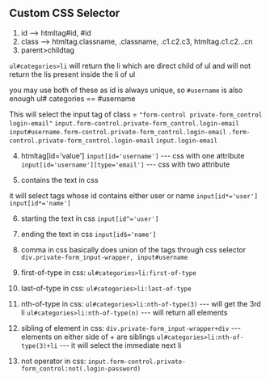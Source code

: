 ## Custom CSS Selector

1. id --> htmltag#id, #id
2. class --> htmltag.classname, .classname, .c1.c2.c3, htmltag.c1.c2...cn
3. parent>childtag

`ul#categories>li` will return the li which are direct child of ul and will
not return the lis present inside the li of ul

you may use both of these as id is always unique, so `#username` is also enough
ul# categories == #username

This will select the input tag of class = `"form-control private-form_control login-email"`
`input.form-control.private-form_control.login-email`
`input#username.form-control.private-form_control.login-email`
`.form-control.private-form_control.login-email`
`input.login-email`

4. htmltag[id='value']
`input[id='username']`	--- css with one attribute
`input[id='username'][type='email']`	--- css with two attribute

5. contains the text in css

it will select tags whose id contains either user or name
`input[id*='user']
input[id*='name']`

6. starting the text in css
`input[id^='user']`

7. ending the text in css
`input[id$='name']`

8. comma in css basically does union of the tags through css selector
`div.private-form_input-wrapper, input#username`

9. first-of-type in css:
`ul#categories>li:first-of-type`

10. last-of-type in css:
`ul#categories>li:last-of-type`

11. nth-of-type in css:
`ul#categories>li:nth-of-type(3)` --- will get the 3rd li
`ul#categories>li:nth-of-type(n)` --- will return all elements

12. sibling of element in css:
`div.private-form_input-wrapper+div` --- elements on either side of + are siblings
`ul#categories>li:nth-of-type(3)+li` --- it will select the immediate next li

13. not operator in css:
`input.form-control.private-form_control:not(.login-password)`

